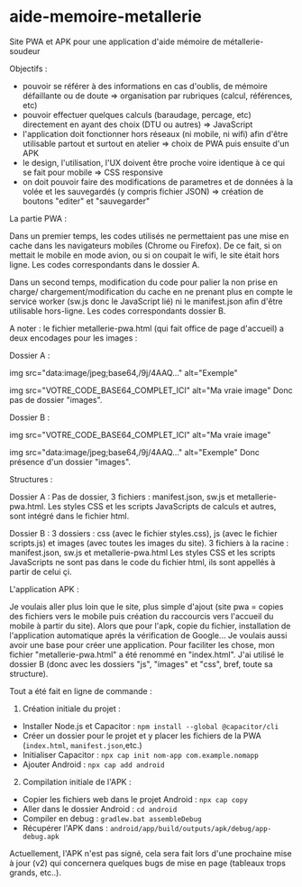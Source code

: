 # aide-memoire-metallerie
Site PWA et APK pour une application d'aide mémoire de métallerie-soudeur

Objectifs :

- pouvoir se référer à des informations en cas d'oublis, de mémoire défaillante ou de doute => organisation par rubriques (calcul, références, etc)
- pouvoir effectuer quelques calculs (baraudage, percage, etc) directement en ayant des choix (DTU ou autres) => JavaScript
- l'application doit fonctionner hors réseaux (ni mobile, ni wifi) afin d'être utilisable partout et surtout en atelier => choix de PWA puis ensuite d'un APK
- le design, l'utilisation, l'UX doivent être proche voire identique à ce qui se fait pour mobile => CSS responsive
- on doit pouvoir faire des modifications de parametres et de données à la volée et les sauvegardés (y compris fichier JSON) => création de boutons "editer" et "sauvegarder"

La partie PWA :

Dans un premier temps, les codes utilisés ne permettaient pas une mise en cache dans les navigateurs mobiles (Chrome ou Firefox).
De ce fait, si on mettait le mobile en mode avion, ou si on coupait le wifi, le site était hors ligne.
Les codes correspondants dans le dossier A.

Dans un second temps, modification du code pour palier la non prise en charge/ chargement/modification du cache en ne prenant plus en compte le service worker (sw.js donc le JavaScript lié) ni le manifest.json afin d'être utilisable hors-ligne.
Les codes correspondants dossier B.

A noter : le fichier metallerie-pwa.html (qui fait office de page d'accueil) a deux encodages pour les images :

Dossier A :
<!-- AU LIEU DE ÇA : -->
img src="data:image/jpeg;base64,/9j/4AAQ..." alt="Exemple"
<!-- IL Y A : -->
img src="VOTRE_CODE_BASE64_COMPLET_ICI" alt="Ma vraie image"
Donc pas de dossier "images".

Dossier B :
<!-- AU LIEU DE ÇA : -->
img src="VOTRE_CODE_BASE64_COMPLET_ICI" alt="Ma vraie image"
<!-- IL Y A : -->
img src="data:image/jpeg;base64,/9j/4AAQ..." alt="Exemple"
Donc présence d'un dossier "images".

Structures :

Dossier A :
Pas de dossier, 3 fichiers : manifest.json, sw.js et metallerie-pwa.html.
Les styles CSS et les scripts JavaScripts de calculs et autres, sont intégré dans le fichier html.

Dossier B :
3 dossiers : css (avec le fichier styles.css), js (avec le fichier scripts.js) et images (avec toutes les images du site).
3 fichiers à la racine : manifest.json, sw.js et metallerie-pwa.html
Les styles CSS et les scripts JavaScripts ne sont pas dans le code du fichier html, ils sont appellés à partir de celui çi.


L'application APK :

Je voulais aller plus loin que le site, plus simple d'ajout (site pwa = copies des fichiers vers le mobile puis création du raccourcis vers l'accueil du mobile à partir du site).
Alors que pour l'apk, copie du fichier, installation de l'application automatique aprés la vérification de Google...
Je voulais aussi avoir une base pour créer une application.
Pour faciliter les chose, mon fichier "metallerie-pwa.html" a été renommé en "index.html".
J'ai utilisé le dossier B (donc avec les dossiers "js", "images" et "css", bref, toute sa structure).

Tout a été fait en ligne de commande :

1. Création initiale du projet :
- Installer Node.js et Capacitor : `npm install --global @capacitor/cli`
- Créer un dossier pour le projet et y placer les fichiers de la PWA (`index.html`, `manifest.json`,etc.)
- Initialiser Capacitor : `npx cap init nom-app com.example.nomapp`
- Ajouter Android : `npx cap add android`

2. Compilation initiale de l'APK :
- Copier les fichiers web dans le projet Android : `npx cap copy`
- Aller dans le dossier Android : `cd android`
- Compiler en debug : `gradlew.bat assembleDebug`
- Récupérer l'APK dans : `android/app/build/outputs/apk/debug/app-debug.apk`

Actuellement, l'APK n'est pas signé, cela sera fait lors d'une prochaine mise à jour (v2) qui concernera quelques bugs de mise en page (tableaux trops grands, etc..).
